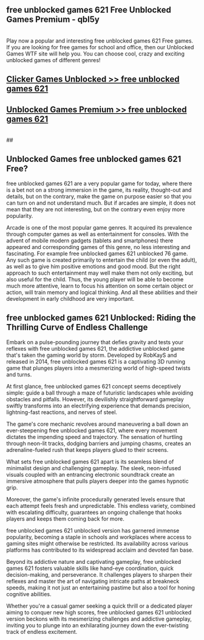 ## free unblocked games 621 Free Unblocked Games Premium - qbl5y <br>
<br>
Play now a popular and interesting free unblocked games 621 Free games. If you are looking for free games for school and office, then our Unblocked Games WTF site will help you. You can choose cool, crazy and exciting unblocked games of different genres!


##  [Clicker Games Unblocked >> free unblocked games 621](http://freeplayer.one?title=free_unblocked_games_621&ref=05)

##  [Unblocked Games Premium >> free unblocked games 621](http://freeplayer.one?title=free_unblocked_games_621&ref=05)
  <br>
  ##



## Unblocked Games free unblocked games 621 Free?

free unblocked games 621 are a very popular game for today, where there is a bet not on a strong immersion in the game, its reality, thought-out and details, but on the contrary, make the game on purpose easier so that you can turn on and not understand much. But if arcades are simple, it does not mean that they are not interesting, but on the contrary even enjoy more popularity.

Arcade is one of the most popular game genres. It acquired its prevalence through computer games as well as entertainment for consoles. With the advent of mobile modern gadgets (tablets and smartphones) there appeared and corresponding games of this genre, no less interesting and fascinating. For example free unblocked games 621 unblocked 76 game. Any such game is created primarily to entertain the child (or even the adult), as well as to give him positive emotions and good mood. But the right approach to such entertainment may well make them not only exciting, but also useful for the child. Thus, the young player will be able to become much more attentive, learn to focus his attention on some certain object or action, will train memory and logical thinking. And all these abilities and their development in early childhood are very important.

##  free unblocked games 621 Unblocked: Riding the Thrilling Curve of Endless Challenge

Embark on a pulse-pounding journey that defies gravity and tests your reflexes with free unblocked games 621, the addictive unblocked game that's taken the gaming world by storm. Developed by RobKayS and released in 2014, free unblocked games 621 is a captivating 3D running game that plunges players into a mesmerizing world of high-speed twists and turns.

At first glance, free unblocked games 621 concept seems deceptively simple: guide a ball through a maze of futuristic landscapes while avoiding obstacles and pitfalls. However, its devilishly straightforward gameplay swiftly transforms into an electrifying experience that demands precision, lightning-fast reactions, and nerves of steel.

The game's core mechanic revolves around maneuvering a ball down an ever-steepening free unblocked games 621, where every movement dictates the impending speed and trajectory. The sensation of hurtling through neon-lit tracks, dodging barriers and jumping chasms, creates an adrenaline-fueled rush that keeps players glued to their screens.

What sets free unblocked games 621 apart is its seamless blend of minimalist design and challenging gameplay. The sleek, neon-infused visuals coupled with an entrancing electronic soundtrack create an immersive atmosphere that pulls players deeper into the games hypnotic grip.

Moreover, the game's infinite procedurally generated levels ensure that each attempt feels fresh and unpredictable. This endless variety, combined with escalating difficulty, guarantees an ongoing challenge that hooks players and keeps them coming back for more.

free unblocked games 621 unblocked version has garnered immense popularity, becoming a staple in schools and workplaces where access to gaming sites might otherwise be restricted. Its availability across various platforms has contributed to its widespread acclaim and devoted fan base.

Beyond its addictive nature and captivating gameplay, free unblocked games 621 fosters valuable skills like hand-eye coordination, quick decision-making, and perseverance. It challenges players to sharpen their reflexes and master the art of navigating intricate paths at breakneck speeds, making it not just an entertaining pastime but also a tool for honing cognitive abilities.

Whether you're a casual gamer seeking a quick thrill or a dedicated player aiming to conquer new high scores, free unblocked games 621 unblocked version beckons with its mesmerizing challenges and addictive gameplay, inviting you to plunge into an exhilarating journey down the ever-twisting track of endless excitement.